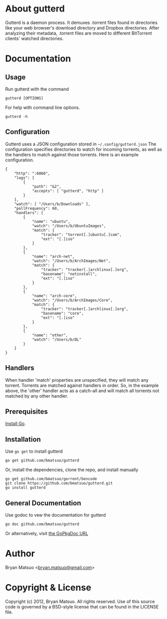 
[install go]: http://golang.org/install.html "Install Go"
[the godoc url]: http://localhost:6060/pkg/github.com/bmatsuo/gutterd/ "the Godoc URL"
[the gopkgdoc url]: http://gopkgdoc.appspot.com/pkg/github.com/bmatsuo/gutterd "the GoPkgDoc URL"

About gutterd
=============

Gutterd is a daemon process. It demuxes .torrent files found in directories like
your web browser's download directory and Dropbox directories. After analyzing
their metadata, .torrent files are moved to different BitTorrent clients'
watched directories.

Documentation
=============

Usage
-----

Run gutterd with the command

    gutterd [OPTIONS]

For help with command line options.

    gutterd -h

Configuration
-------------

Gutterd uses a JSON configuration stored in `~/.config/gutterd.json`
The configuration specifies directories to watch for incoming torrents,
as well as the handlers to match against those torrents. Here is an
example configuration.

    {
        "http": ":6060",
        "logs": [
            {
                "path": "&2",
                "accepts": [ "gutterd", "http" ]
            }
        ],
        "watch": [ "/Users/b/Downloads" ],
        "pollFrequency": 60,
        "handlers": [
            {
                "name": "ubuntu",
                "watch": "/Users/b/UbuntuImages",
                "match": {
                    "tracker": "torrent[.]ubuntu[.]com",
                    "ext": "[.]iso"
                }
            },
            {
                "name": "arch-net",
                "watch": "/Users/b/ArchImages/Net",
                "match": {
                    "tracker": "tracker[.]archlinux[.]org",
                    "basename": "netinstall",
                    "ext": "[.]iso"
                }
            },
            {
                "name": "arch-core",
                "watch": "/Users/b/ArchImages/Core",
                "match": {
                    "tracker": "tracker[.]archlinux[.]org",
                    "basename": "core",
                    "ext": "[.]iso"
                }
            },
            {
                "name": "other",
                "watch": "/Users/b/DL"
            }
        ]
    }

Handlers
--------

When handler 'match' properties are unspecified, they will match any torrent.
Torrents are matched against handlers in order. So, in the example above, the
'other' handler acts as a catch-all and will match all torrents not matched by
any other handler.

Prerequisites
-------------

[Install Go][].

Installation
-------------

Use `go get` to install gutterd

    go get github.com/bmatsuo/gutterd

Or, install the dependencies, clone the repo, and install manually

    go get github.com/bmatsuo/gorrent/bencode
    git clone https://github.com/bmatsuo/gutterd.git
    go install gutterd

General Documentation
---------------------

Use godoc to vew the documentation for gutterd

    go doc github.com/bmatsuo/gutterd

Or alternatively, visit [the GoPkgDoc URL][]

Author
======

Bryan Matsuo &lt;bryan.matsuo@gmail.com&gt;

Copyright & License
===================

Copyright (c) 2012, Bryan Matsuo.
All rights reserved.
Use of this source code is governed by a BSD-style license that can be
found in the LICENSE file.
